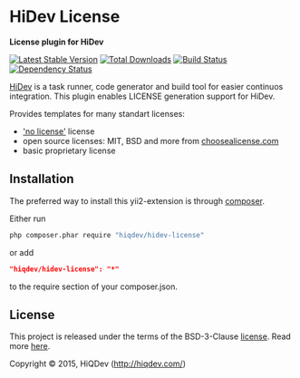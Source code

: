 HiDev License
=============

**License plugin for HiDev**

[![Latest Stable Version](https://poser.pugx.org/hiqdev/hidev-license/v/stable)](//packagist.org/packages/hiqdev/hidev-license)
[![Total Downloads](https://poser.pugx.org/hiqdev/hidev-license/downloads)](//packagist.org/packages/hiqdev/hidev-license)
[![Build Status](https://img.shields.io/travis/hiqdev/hidev-license.svg)](http://travis-ci.org/hiqdev/hidev-license)
[![Dependency Status](https://www.versioneye.com/php/hiqdev:hidev-license/dev-master/badge.svg)](https://www.versioneye.com/php/hiqdev:hidev-license/dev-master)

[HiDev](https://github.com/hiqdev/hidev) is a task runner, code generator and build tool for easier continuos integration.
This plugin enables LICENSE generation support for HiDev.

Provides templates for many standart licenses:
- ['no license'](http://choosealicense.com/licenses/no-license/) license
- open source licenses: MIT, BSD and more from [choosealicense.com](http://choosealicense.com/licenses/)
- basic proprietary license

## Installation

The preferred way to install this yii2-extension is through [composer](http://getcomposer.org/download/).

Either run

```sh
php composer.phar require "hiqdev/hidev-license"
```

or add

```json
"hiqdev/hidev-license": "*"
```

to the require section of your composer.json.

## License

This project is released under the terms of the BSD-3-Clause [license](LICENSE).
Read more [here](http://choosealicense.com/licenses/bsd-3-clause).

Copyright © 2015, HiQDev (http://hiqdev.com/)
